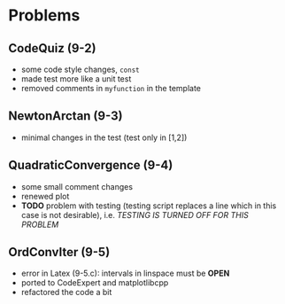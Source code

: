 # Problems

## CodeQuiz (9-2)
- some code style changes, `const`
- made test more like a unit test
- removed comments in `myfunction` in the template

## NewtonArctan (9-3)
- minimal changes in the test (test only in [1,2])

## QuadraticConvergence (9-4)
- some small comment changes
- renewed plot
- **TODO** problem with testing (testing script replaces a line which in this case is not desirable), i.e. *TESTING IS TURNED OFF FOR THIS PROBLEM*

## OrdConvIter (9-5)
- error in Latex (9-5.c): intervals in linspace must be **OPEN**
- ported to CodeExpert and matplotlibcpp
- refactored the code a bit
